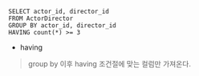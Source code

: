 ```
SELECT actor_id, director_id
FROM ActorDirector
GROUP BY actor_id, director_id
HAVING count(*) >= 3
```

- having
> group by 이후 having 조건절에 맞는 컬럼만 가져온다.
